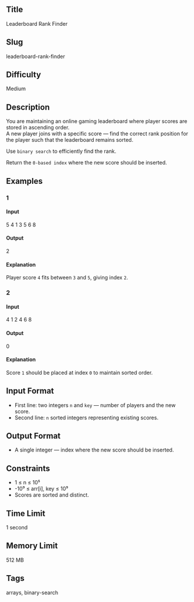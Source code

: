## Title

Leaderboard Rank Finder

## Slug

leaderboard-rank-finder

## Difficulty

Medium

## Description

You are maintaining an online gaming leaderboard where player scores are stored in ascending order.  
A new player joins with a specific score — find the correct rank position for the player such that the leaderboard remains sorted.

Use `binary search` to efficiently find the rank.

Return the `0-based index` where the new score should be inserted.

## Examples

### 1

#### Input

5 4
1 3 5 6 8

#### Output
2

#### Explanation

Player score `4` fits between `3` and `5`, giving index `2`.

### 2

#### Input

4 1
2 4 6 8 

#### Output
0

#### Explanation

Score `1` should be placed at index `0` to maintain sorted order.

## Input Format  

- First line: two integers `n` and `key` — number of players and the new score.  
- Second line: `n` sorted integers representing existing scores.

## Output Format  

- A single integer — index where the new score should be inserted.

## Constraints  

- 1 ≤ n ≤ 10⁵  
- -10⁹ ≤ arr[i], key ≤ 10⁹  
- Scores are sorted and distinct.  

## Time Limit

1 second

## Memory Limit

512 MB

## Tags

arrays, binary-search
